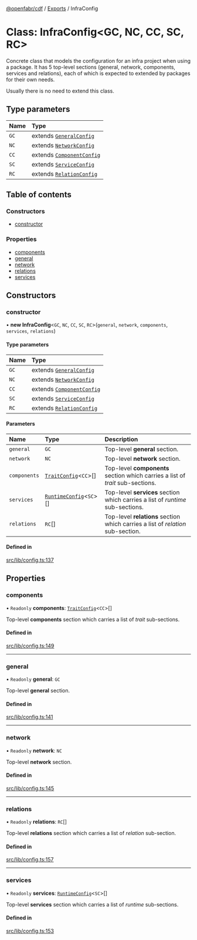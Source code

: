 [@openfabr/cdf](../README.md) / [Exports](../modules.md) / InfraConfig

# Class: InfraConfig<GC, NC, CC, SC, RC\>

Concrete class that models the configuration for an infra project when using a package.
It has 5 top-level sections (general, network, components, services and relations), each of which is expected to extended by packages for their own needs.

 Usually there is no need to extend this class.

## Type parameters

| Name | Type |
| :------ | :------ |
| `GC` | extends [`GeneralConfig`](../interfaces/GeneralConfig.md) |
| `NC` | extends [`NetworkConfig`](../interfaces/NetworkConfig.md) |
| `CC` | extends [`ComponentConfig`](../interfaces/ComponentConfig.md) |
| `SC` | extends [`ServiceConfig`](../interfaces/ServiceConfig.md) |
| `RC` | extends [`RelationConfig`](../interfaces/RelationConfig.md) |

## Table of contents

### Constructors

- [constructor](InfraConfig.md#constructor)

### Properties

- [components](InfraConfig.md#components)
- [general](InfraConfig.md#general)
- [network](InfraConfig.md#network)
- [relations](InfraConfig.md#relations)
- [services](InfraConfig.md#services)

## Constructors

### constructor

• **new InfraConfig**<`GC`, `NC`, `CC`, `SC`, `RC`\>(`general`, `network`, `components`, `services`, `relations`)

#### Type parameters

| Name | Type |
| :------ | :------ |
| `GC` | extends [`GeneralConfig`](../interfaces/GeneralConfig.md) |
| `NC` | extends [`NetworkConfig`](../interfaces/NetworkConfig.md) |
| `CC` | extends [`ComponentConfig`](../interfaces/ComponentConfig.md) |
| `SC` | extends [`ServiceConfig`](../interfaces/ServiceConfig.md) |
| `RC` | extends [`RelationConfig`](../interfaces/RelationConfig.md) |

#### Parameters

| Name | Type | Description |
| :------ | :------ | :------ |
| `general` | `GC` | Top-level **general** section. |
| `network` | `NC` | Top-level **network** section. |
| `components` | [`TraitConfig`](TraitConfig.md)<`CC`\>[] | Top-level **components** section which carries a list of *trait* sub-sections. |
| `services` | [`RuntimeConfig`](RuntimeConfig.md)<`SC`\>[] | Top-level **services** section which carries a list of *runtime* sub-sections. |
| `relations` | `RC`[] | Top-level **relations** section which carries a list of *relation* sub-section. |

#### Defined in

[src/lib/config.ts:137](https://github.com/openfabr/cdf/blob/eefa4b7/core/typescript/src/lib/config.ts#L137)

## Properties

### components

• `Readonly` **components**: [`TraitConfig`](TraitConfig.md)<`CC`\>[]

Top-level **components** section which carries a list of *trait* sub-sections.

#### Defined in

[src/lib/config.ts:149](https://github.com/openfabr/cdf/blob/eefa4b7/core/typescript/src/lib/config.ts#L149)

___

### general

• `Readonly` **general**: `GC`

Top-level **general** section.

#### Defined in

[src/lib/config.ts:141](https://github.com/openfabr/cdf/blob/eefa4b7/core/typescript/src/lib/config.ts#L141)

___

### network

• `Readonly` **network**: `NC`

Top-level **network** section.

#### Defined in

[src/lib/config.ts:145](https://github.com/openfabr/cdf/blob/eefa4b7/core/typescript/src/lib/config.ts#L145)

___

### relations

• `Readonly` **relations**: `RC`[]

Top-level **relations** section which carries a list of *relation* sub-section.

#### Defined in

[src/lib/config.ts:157](https://github.com/openfabr/cdf/blob/eefa4b7/core/typescript/src/lib/config.ts#L157)

___

### services

• `Readonly` **services**: [`RuntimeConfig`](RuntimeConfig.md)<`SC`\>[]

Top-level **services** section which carries a list of *runtime* sub-sections.

#### Defined in

[src/lib/config.ts:153](https://github.com/openfabr/cdf/blob/eefa4b7/core/typescript/src/lib/config.ts#L153)
